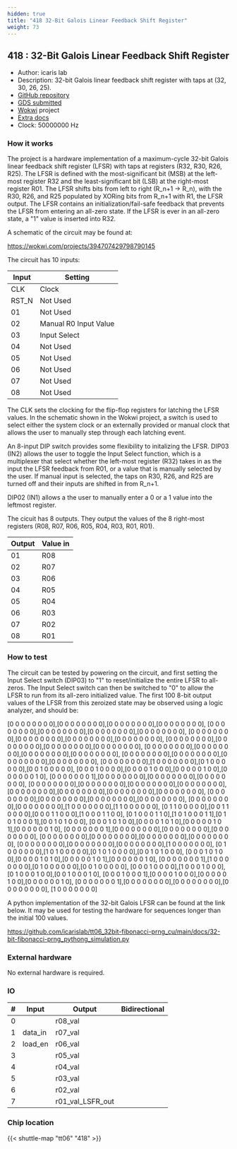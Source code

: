```yaml
---
hidden: true
title: "418 32-Bit Galois Linear Feedback Shift Register"
weight: 73
---
```


## 418 : 32-Bit Galois Linear Feedback Shift Register

* Author: icaris lab
* Description: 32-bit Galois linear feedback shift register with taps at (32, 30, 26, 25).
* [GitHub repository](https://github.com/icarislab/tt06_32bit-galois-prng_cu)
* [GDS submitted](https://github.com/icarislab/tt06_32bit-galois-prng_cu/actions/runs/8692366865)
* [Wokwi](https://wokwi.com/projects/394707429798790145) project
* [Extra docs](None)
* Clock: 50000000 Hz

<!---

This file is used to generate your project datasheet. Please fill in the information below and delete any unused
sections.

You can also include images in this folder and reference them in the markdown. Each image must be less than
512 kb in size, and the combined size of all images must be less than 1 MB.
-->


### How it works

The project is a hardware implementation of a maximum-cycle 32-bit Galois linear feedback shift register (LFSR) with taps at registers (R32, R30, R26, R25). The LFSR is defined with the most-significant bit (MSB) at the left-most register R32 and the least-significant bit (LSB) at the right-most register R01. The LFSR shifts bits from left to right (R_n+1 -> R_n), with the R30, R26, and R25 populated by XORing bits from R_n+1 with R1, the LFSR output. The LFSR contains an initialization/fail-safe feedback that prevents the LFSR from entering an all-zero state. If the LFSR is ever in an all-zero state, a "1" value is inserted into R32.

A schematic of the circuit may be found at:

https://wokwi.com/projects/394707429798790145

The circuit has 10 inputs:

| Input    | Setting                     |
| -------- | -------                     |
| CLK      | Clock                       |
| RST_N    | Not Used                    |
| 01       | Not Used                    |
| 02       | Manual R0 Input Value       |
| 03       | Input Select                |
| 04       | Not Used                    |
| 05       | Not Used                    |
| 06       | Not Used                    |
| 07       | Not Used                    |
| 08       | Not Used                    |

The CLK sets the clocking for the flip-flop registers for latching the LFSR values. In the schematic shown in the Wokwi project, a switch is used to select either the system clock or an externally provided or manual clock that allows the user to manually step through each latching event.

An 8-input DIP switch provides some flexibility to initalizing the LFSR. DIP03 (IN2) allows the user to toggle the Input Select function, which is a multiplexer that select whether the left-most register (R32) takes in as the input the LFSR feedback from R01, or a value that is manually selected by the user. If manual input is selected, the taps on R30, R26, and R25 are turned off and their inputs are shifted in from R_n+1.

DIP02 (IN1) allows a the user to manually enter a 0 or a 1 value into the leftmost register.

The cicuit has 8 outputs. They output the values of the 8 right-most registers (R08, R07, R06, R05, R04, R03, R01, R01).

| Output   | Value in    |
| -------- | -------     |
| 01       | R08 |
| 02       | R07 |
| 03       | R06 |
| 04       | R05 |
| 05       | R04 |
| 06       | R03 |
| 07       | R02 |
| 08       | R01 |

### How to test

The circuit can be tested by powering on the circuit, and first setting the Input Select switch (DIP03) to "1" to reset/initialize the entire LFSR to all-zeros. The Input Select switch can then be switched to "0" to allow the LFSR to run from its all-zero initialized value. The first 100 8-bit output values of the LFSR from this zeroized state may be observed using a logic analyzer, and should be:

[0 0 0 0 0 0 0 0],[0 0 0 0 0 0 0 0],[0 0 0 0 0 0 0 0],[0 0 0 0 0 0 0 0],
[0 0 0 0 0 0 0 0],[0 0 0 0 0 0 0 0],[0 0 0 0 0 0 0 0],[0 0 0 0 0 0 0 0],
[0 0 0 0 0 0 0 0],[0 0 0 0 0 0 0 0],[0 0 0 0 0 0 0 0],[0 0 0 0 0 0 0 0],
[0 0 0 0 0 0 0 0],[0 0 0 0 0 0 0 0],[0 0 0 0 0 0 0 0],[0 0 0 0 0 0 0 0],
[0 0 0 0 0 0 0 0],[0 0 0 0 0 0 0 0],[0 0 0 0 0 0 0 0],[0 0 0 0 0 0 0 0],
[0 0 0 0 0 0 0 0],[0 0 0 0 0 0 0 0],[0 0 0 0 0 0 0 0],[0 0 0 0 0 0 0 0],
[0 0 0 0 0 0 0 0],[1 0 0 0 0 0 0 0],[0 1 0 0 0 0 0 0],[0 0 1 0 0 0 0 0],
[0 0 0 1 0 0 0 0],[0 0 0 0 1 0 0 0],[0 0 0 0 0 1 0 0],[0 0 0 0 0 0 1 0],
[0 0 0 0 0 0 0 1],[0 0 0 0 0 0 0 0],[0 0 0 0 0 0 0 0],[0 0 0 0 0 0 0 0],
[0 0 0 0 0 0 0 0],[0 0 0 0 0 0 0 0],[0 0 0 0 0 0 0 0],[0 0 0 0 0 0 0 0],
[0 0 0 0 0 0 0 0],[0 0 0 0 0 0 0 0],[0 0 0 0 0 0 0 0],[0 0 0 0 0 0 0 0],
[0 0 0 0 0 0 0 0],[0 0 0 0 0 0 0 0],[0 0 0 0 0 0 0 0],[0 0 0 0 0 0 0 0],
[0 0 0 0 0 0 0 0],[0 0 0 0 0 0 0 0],[1 0 0 0 0 0 0 0],[1 1 0 0 0 0 0 0],
[0 1 1 0 0 0 0 0],[0 0 1 1 0 0 0 0],[0 0 0 1 1 0 0 0],[1 0 0 0 1 1 0 0],
[0 1 0 0 0 1 1 0],[1 0 1 0 0 0 1 1],[0 1 0 1 0 0 0 1],[0 0 1 0 1 0 0 0],
[0 0 0 1 0 1 0 0],[0 0 0 0 1 0 1 0],[0 0 0 0 0 1 0 1],[0 0 0 0 0 0 1 0],
[0 0 0 0 0 0 0 1],[0 0 0 0 0 0 0 0],[0 0 0 0 0 0 0 0],[0 0 0 0 0 0 0 0],
[0 0 0 0 0 0 0 0],[0 0 0 0 0 0 0 0],[0 0 0 0 0 0 0 0],[0 0 0 0 0 0 0 0],
[0 0 0 0 0 0 0 0],[0 0 0 0 0 0 0 0],[0 0 0 0 0 0 0 0],[1 0 0 0 0 0 0 0],
[0 1 0 0 0 0 0 0],[1 0 1 0 0 0 0 0],[0 1 0 1 0 0 0 0],[0 0 1 0 1 0 0 0],
[0 0 0 1 0 1 0 0],[0 0 0 0 1 0 1 0],[0 0 0 0 0 1 0 1],[0 0 0 0 0 0 1 0],
[0 0 0 0 0 0 0 1],[1 0 0 0 0 0 0 0],[0 1 0 0 0 0 0 0],[0 0 1 0 0 0 0 0],
[0 0 0 1 0 0 0 0],[1 0 0 0 1 0 0 0],[0 1 0 0 0 1 0 0],[0 0 1 0 0 0 1 0],
[0 0 0 1 0 0 0 1],[0 0 0 0 1 0 0 0],[0 0 0 0 0 1 0 0],[0 0 0 0 0 0 1 0],
[0 0 0 0 0 0 0 1],[0 0 0 0 0 0 0 0],[0 0 0 0 0 0 0 0],[0 0 0 0 0 0 0 0],
[1 0 0 0 0 0 0 0]

A python implementation of the 32-bit Galois LFSR can be found at the link below. It may be used for testing the hardware for sequences longer than the initial 100 values.

https://github.com/icarislab/tt06_32bit-fibonacci-prng_cu/main/docs/32-bit-fibonacci-prng_pythong_simulation.py

### External hardware

No external hardware is required.


### IO

| # | Input          | Output         | Bidirectional   |
| - | -------------- | -------------- | --------------- |
| 0 |  | r08_val |  |
| 1 | data_in | r07_val |  |
| 2 | load_en | r06_val |  |
| 3 |  | r05_val |  |
| 4 |  | r04_val |  |
| 5 |  | r03_val |  |
| 6 |  | r02_val |  |
| 7 |  | r01_val_LSFR_out |  |

### Chip location

{{< shuttle-map "tt06" "418" >}}
